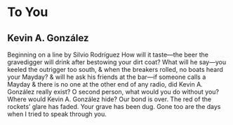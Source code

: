 # To You
## Kevin A. González
Beginning on a line by Silvio Rodríguez
How will it taste—the beer the gravedigger
will drink after bestowing your dirt coat?
What will he say—you keeled the outrigger
too south, & when the breakers rolled, no boats
heard your Mayday? & will he ask his friends
at the bar—if someone calls a Mayday
& there is no one at the other end
of any radio, did Kevin A.
González really exist? O second
person, what would you do without you? Where
would Kevin A. González hide? Our bond
is over. The red of the rockets’ glare
has faded. Your grave has been dug. Gone too
are the days when I tried to speak through you.